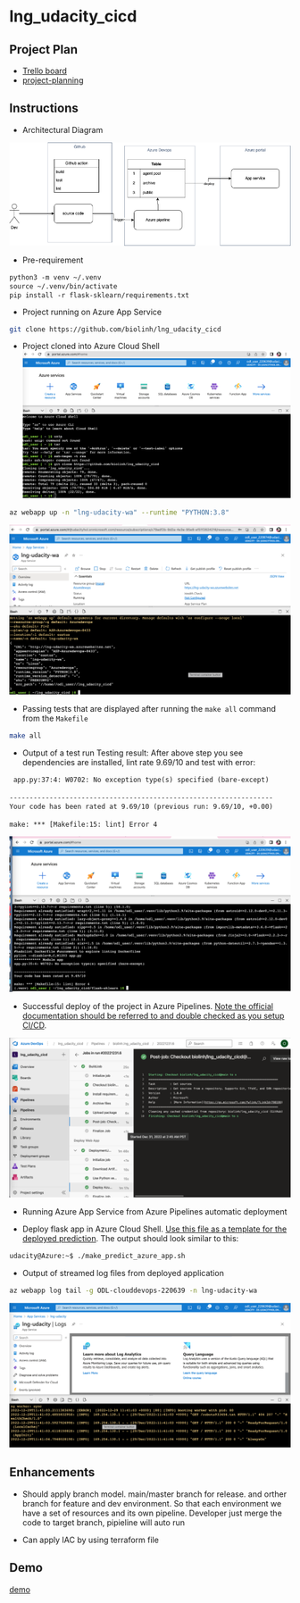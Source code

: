 # lng_udacity_cicd

## Project Plan

* [Trello board](https://trello.com/invite/b/NsdK0YTv/ATTIce970d861f4218a475b74b0450b12c57704086A7/udacity-lng)
* [project-planning](https://docs.google.com/spreadsheets/d/1NNsDU3lvqBCZ4wzH8AcrHmcJzjq5UMug4e-Ou1pSrZ0/edit?usp=sharing)

## Instructions
 
* Architectural Diagram 

![Architectural Diagram ](image/udacity_dra.png)

* Pre-requirement

```shell
python3 -m venv ~/.venv 
source ~/.venv/bin/activate
pip install -r flask-sklearn/requirements.txt
```

* Project running on Azure App Service

```bash
git clone https://github.com/biolinh/lng_udacity_cicd
```

* Project cloned into Azure Cloud Shell
![clone](image/clone.png)

```bash
az webapp up -n "lng-udacity-wa" --runtime "PYTHON:3.8"

```
![image/webapp-run.png](image/webapp-run.png)
* Passing tests that are displayed after running the `make all` command from the `Makefile`

```bash
make all

```
* Output of a test run
Testing result: After above step you see dependencies are installed, lint rate 9.69/10 and test with error:
```
 app.py:37:4: W0702: No exception type(s) specified (bare-except)

------------------------------------------------------------------
Your code has been rated at 9.69/10 (previous run: 9.69/10, +0.00)

make: *** [Makefile:15: lint] Error 4
```

![Syntax](image/make-all.png)
* Successful deploy of the project in Azure Pipelines.  [Note the official documentation should be referred to and double checked as you setup CI/CD](https://docs.microsoft.com/en-us/azure/devops/pipelines/ecosystems/python-webapp?view=azure-devops).

![pipeline](image/pipeline.png)

* Running Azure App Service from Azure Pipelines automatic deployment


* Deploy flask app in Azure Cloud Shell.  [Use this file as a template for the deployed prediction](https://github.com/udacity/nd082-Azure-Cloud-DevOps-Starter-Code/blob/master/C2-AgileDevelopmentwithAzure/project/starter_files/flask-sklearn/make_predict_azure_app.sh).
The output should look similar to this:

```bash
udacity@Azure:~$ ./make_predict_azure_app.sh

```

* Output of streamed log files from deployed application

```bash
az webapp log tail -g ODL-clouddevops-220639 -n lng-udacity-wa
```

![log](image/log.png)

## Enhancements

- Should apply branch model. main/master branch for release. and orther branch for feature and dev environment. So that each environment we have a set of resources and its own pipeline. Developer just merge the code to target branch, pipieline will auto run

- Can apply IAC by using terraform file


## Demo 

[demo](https://youtu.be/fMST_wl5ttg)


